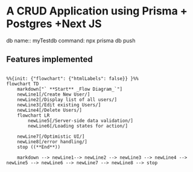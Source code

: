 # A CRUD Application using Prisma + Postgres +Next JS

db name:: myTestdb
command: npx prisma db push

## Features implemented

```mermaid

%%{init: {"flowchart": {"htmlLabels": false}} }%%
flowchart TD
    markdown["` **Start** _Flow Diagram_`"]
    newLine1[/Create New User/]
    newLine2[/Display list of all users/]
    newLine3[/Edit existing Users/]
    newLine4[/Delete Users/]
    flowchart LR
        newLine5[/Server-side data validation/]
        newLine6[/Loading states for action/]
    
    newLine7[/Optimistic UI/]
    newLine8[/error handling/]
    stop ((**End**))
    
    markdown --> newLine1--> newLine2 --> newLine3 --> newLine4 --> newLine5 --> newLine6 --> newLine7 --> newLine8 --> stop


```